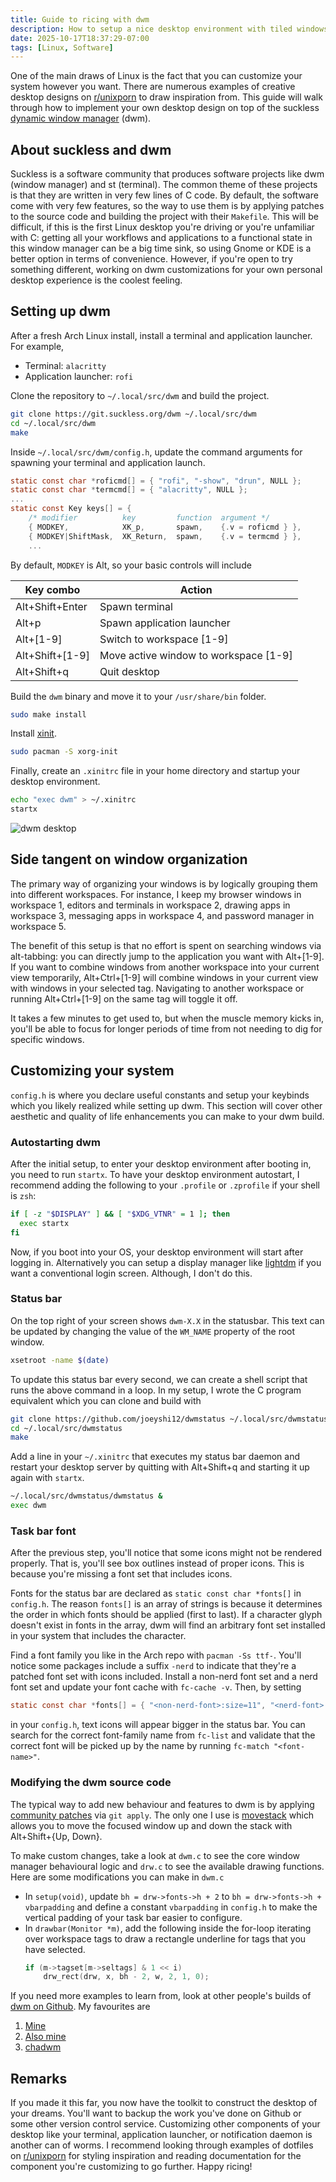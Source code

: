 ```yaml
---
title: Guide to ricing with dwm
description: How to setup a nice desktop environment with tiled windows.
date: 2025-10-17T18:37:29-07:00
tags: [Linux, Software]
---
```


One of the main draws of Linux is the fact that you can customize your system however you want.
There are numerous examples of creative desktop designs on
[r/unixporn](https://www.reddit.com/r/unixporn/) to draw inspiration from.
This guide will walk through how to implement your own desktop design on top of
the suckless [dynamic window manager](https://dwm.suckless.org/) (dwm).

## About suckless and dwm

Suckless is a software community that produces software projects like
dwm (window manager) and st (terminal).
The common theme of these projects is that they are written in very few lines of C code.
By default, the software come with very few features, so the way to use them
is by applying patches to the source code and building the project with their `Makefile`.
This will be difficult, if this is the first Linux desktop you're driving or you're unfamiliar with C:
getting all your workflows and applications to a functional state in this window manager can be a big time sink,
so using Gnome or KDE is a better option in terms of convenience.
However, if you're open to try something different, working on dwm customizations
for your own personal desktop experience is the coolest feeling.

## Setting up dwm

After a fresh Arch Linux install, install a terminal and application launcher.
For example,
- Terminal: `alacritty`
- Application launcher: `rofi`

Clone the repository to `~/.local/src/dwm` and build the project.

```sh
git clone https://git.suckless.org/dwm ~/.local/src/dwm
cd ~/.local/src/dwm
make
```

Inside `~/.local/src/dwm/config.h`, update the command arguments for spawning
your terminal and application launch.

```c
static const char *roficmd[] = { "rofi", "-show", "drun", NULL };
static const char *termcmd[] = { "alacritty", NULL };
...
static const Key keys[] = {
    /* modifier          key         function  argument */
    { MODKEY,            XK_p,       spawn,    {.v = roficmd } },
    { MODKEY|ShiftMask,  XK_Return,  spawn,    {.v = termcmd } },
    ...
```

By default, `MODKEY` is Alt, so your basic controls will include

| Key combo       | Action                                |
|-----------------|---------------------------------------|
| Alt+Shift+Enter | Spawn terminal                        |
| Alt+p           | Spawn application launcher            |
| Alt+[1-9]       | Switch to workspace [1-9]             |
| Alt+Shift+[1-9] | Move active window to workspace [1-9] |
| Alt+Shift+q     | Quit desktop                          |

Build the `dwm` binary and move it to your `/usr/share/bin` folder.

```sh
sudo make install
```

Install [xinit](https://wiki.archlinux.org/title/Xinit).

```sh
sudo pacman -S xorg-init
```

Finally, create an `.xinitrc` file in your home directory and startup your desktop environment.

```sh
echo "exec dwm" > ~/.xinitrc
startx
```

![dwm desktop](https://dwm.suckless.org/screenshots/dwm-20100318s.png)

## Side tangent on window organization

The primary way of organizing your windows is by logically grouping them into different workspaces.
For instance, I keep my browser windows in workspace 1, editors and terminals in workspace 2,
drawing apps in workspace 3, messaging apps in workspace 4, and password manager in workspace 5.

The benefit of this setup is that no effort is spent on searching windows via alt-tabbing:
you can directly jump to the application you want with Alt+[1-9].
If you want to combine windows from another workspace into your current view temporarily,
Alt+Ctrl+[1-9] will combine windows in your current view with windows in your selected tag.
Navigating to another workspace or running Alt+Ctrl+[1-9] on the same tag will toggle it off.

It takes a few minutes to get used to, but when the muscle memory kicks in,
you'll be able to focus for longer periods of time from not needing to dig for specific windows.

## Customizing your system

`config.h` is where you declare useful constants and setup your keybinds
which you likely realized while setting up dwm.
This section will cover other aesthetic and quality of life enhancements
you can make to your dwm build.

### Autostarting dwm

After the initial setup, to enter your desktop environment after booting in,
you need to run `startx`. To have your desktop environment autostart,
I recommend adding the following to your `.profile` or `.zprofile` if your shell is `zsh`:

```sh
if [ -z "$DISPLAY" ] && [ "$XDG_VTNR" = 1 ]; then
  exec startx
fi
```

Now, if you boot into your OS, your desktop environment will start after logging in.
Alternatively you can setup a display manager like [lightdm](https://wiki.archlinux.org/title/LightDM)
if you want a conventional login screen. Although, I don't do this.

### Status bar

On the top right of your screen shows `dwm-X.X` in the statusbar.
This text can be updated by changing the value of the `WM_NAME` property of the root window.

```sh
xsetroot -name $(date)
```

To update this status bar every second, we can create a shell script that runs
the above command in a loop.
In my setup, I wrote the C program equivalent which you can clone and build with

```sh
git clone https://github.com/joeyshi12/dwmstatus ~/.local/src/dwmstatus
cd ~/.local/src/dwmstatus
make
```

Add a line in your `~/.xinitrc` that executes my status bar daemon
and restart your desktop server by quitting with Alt+Shift+q and starting it up again with `startx`.

```sh
~/.local/src/dwmstatus/dwmstatus &
exec dwm
```

### Task bar font

After the previous step, you'll notice that some icons might not be rendered properly.
That is, you'll see box outlines instead of proper icons.
This is because you're missing a font set that includes icons.

Fonts for the status bar are declared as `static const char *fonts[]` in `config.h`.
The reason `fonts[]` is an array of strings is because it determines the order
in which fonts should be applied (first to last).
If a character glyph doesn't exist in fonts in the array, dwm will find an arbitrary
font set installed in your system that includes the character.

Find a font family you like in the Arch repo with `pacman -Ss ttf-`.
You'll notice some packages include a suffix `-nerd` to indicate that they're
a patched font set with icons included.
Install a non-nerd font set and a nerd font set and update your font cache with `fc-cache -v`.
Then, by setting

```c
static const char *fonts[] = { "<non-nerd-font>:size=11", "<nerd-font>:size=20" };
```

in your `config.h`, text icons will appear bigger in the status bar.
You can search for the correct font-family name from `fc-list` and
validate that the correct font will be picked up by the name by running `fc-match "<font-name>"`.

### Modifying the dwm source code

The typical way to add new behaviour and features to dwm is by applying
[community patches](https://dwm.suckless.org/patches/) via `git apply`.
The only one I use is [movestack](https://dwm.suckless.org/patches/movestack/) which allows
you to move the focused window up and down the stack with Alt+Shift+{Up, Down}.

To make custom changes, take a look at `dwm.c` to see the 
core window manager behavioural logic and `drw.c` to see the available drawing functions.
Here are some modifications you can make in `dwm.c`

- In `setup(void)`, update `bh = drw->fonts->h + 2` to `bh = drw->fonts->h + vbarpadding`
and define a constant `vbarpadding` in `config.h` to make the vertical padding of your task bar easier to configure.
- In `drawbar(Monitor *m)`, add the following inside the for-loop iterating over workspace tags
to draw a rectangle underline for tags that you have selected.
    ```c
    if (m->tagset[m->seltags] & 1 << i)
        drw_rect(drw, x, bh - 2, w, 2, 1, 0);
    ```

If you need more examples to learn from,
look at other people's builds of [dwm on Github](https://github.com/search?q=path%3A%22dwm.c%22&type=code).
My favourites are

1. [Mine](https://github.com/joeyshi12/dwm)
2. [Also mine](https://git.joeyshi.xyz/joey/ryo-dwm)
3. [chadwm](https://github.com/siduck/chadwm)

## Remarks

If you made it this far, you now have the toolkit to construct the desktop of your dreams.
You'll want to backup the work you've done on Github or some other version control service.
Customizing other components of your desktop like your terminal, application launcher, or
notification daemon is another can of worms.
I recommend looking through examples of dotfiles on [r/unixporn](https://www.reddit.com/r/unixporn/)
for styling inspiration and reading documentation for the component you're customizing to go further.
Happy ricing!
